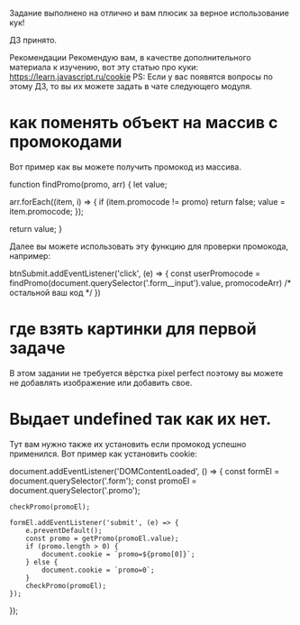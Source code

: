 Задание выполнено на отлично и вам плюсик за верное использование кук!

ДЗ принято.

Рекомендации
Рекомендую вам, в качестве дополнительного материала к изучению, вот эту статью про куки:
https://learn.javascript.ru/cookie
PS: Если у вас появятся вопросы по этому ДЗ, то вы их можете задать в чате следующего модуля.

# как поменять объект на массив c промокодами
Вот пример как вы можете получить промокод из массива.

function findPromo(promo, arr) {
  let value;

  arr.forEach((item, i) => {
    if (item.promocode != promo) return false;
    value = item.promocode;
  });

  return value;
}


​Далее вы можете использовать эту функцию для проверки промокода, например:

btnSubmit.addEventListener('click', (e) => {
  const userPromocode = findPromo(document.querySelector('.form__input').value, promocodeArr)
  /* остальной ваш код */
})


# где взять картинки для первой задаче
В этом задании не требуется вёрстка pixel perfect поэтому вы можете не добавлять изображение или добавить свое.

# Выдает undefined так как их нет.
Тут вам нужно также их установить если промокод успешно применился. Вот пример как  установить cookie:

document.addEventListener('DOMContentLoaded', () => {
    const formEl = document.querySelector('.form');
    const promoEl = document.querySelector('.promo');

    checkPromo(promoEl);

    formEl.addEventListener('submit', (e) => {
        e.preventDefault();
        const promo = getPromo(promoEl.value);
        if (promo.length > 0) {
            document.cookie = `promo=${promo[0]}`;
        } else {
            document.cookie = `promo=0`;
        }
        checkPromo(promoEl);
    });
});
